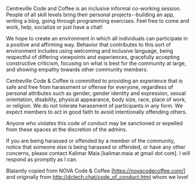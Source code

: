 Centreville Code and Coffee is an inclusive informal co-working session. People of all skill levels bring their personal projects--building an app, writing a blog, going through programming exercises. Feel free to come and work, help, socialize or just have a chat!

We hope to create an environment in which all individuals can participate in a positive and affirming way. Behavior that contributes to this sort of environment includes using welcoming and inclusive language, being respectful of differing viewpoints and experiences, gracefully accepting constructive criticism, focusing on what is best for the community at large, and showing empathy towards other community members.

Centreville Code & Coffee is committed to providing an experience that is safe and free from harassment or offense for everyone, regardless of personal attributes such as gender, gender identity and expression, sexual orientation, disability, physical appearance, body size, race, place of work, or religion. We do not tolerate harassment of participants in any form. We expect members to act in good faith to avoid intentionally offending others.

Anyone who violates this code of conduct may be sanctioned or expelled from these spaces at the discretion of the admins.

If you are being harassed or offended by a member of the community, notice that someone else is being harassed or offended, or have any other concerns, please contact Kalimar Maia [kalimar.maia at gmail dot com]. I will respond as promptly as I can.

Blatantly copied from NOVA Code & Coffee [https://novacodecoffee.com/] and originally from http://dctech.chat/code_of_conduct.html whom we love!
